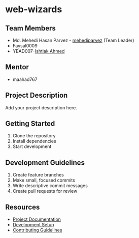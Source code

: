 # web-wizards

## Team Members
- Md. Mehedi Hasan Parvez -  [mehediparvez](URL "https://github.com/mehediparvez") (Team Leader)
- Faysal0009
- YEAD007-[Ishtiak Ahmed](URL "https://github.com/YEAD007") 

## Mentor
- maahad767

## Project Description
Add your project description here.

## Getting Started
1. Clone the repository
2. Install dependencies
3. Start development

## Development Guidelines
1. Create feature branches
2. Make small, focused commits
3. Write descriptive commit messages
4. Create pull requests for review

## Resources
- [Project Documentation](docs/)
- [Development Setup](docs/setup.md)
- [Contributing Guidelines](CONTRIBUTING.md)
